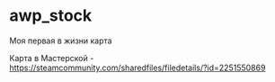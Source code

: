 # awp_stock
Моя первая в жизни карта

Карта в Мастерской - https://steamcommunity.com/sharedfiles/filedetails/?id=2251550869

